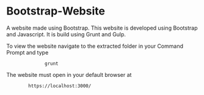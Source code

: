 # Bootstrap-Website
A website made using Bootstrap.
This website is developed using Bootstrap and Javascript.
It is build using Grunt and Gulp.

To view the website navigate to the extracted folder in your Command Prompt and type

                  grunt
            
The website must open in your default browser at 

            https://localhost:3000/
            
  
